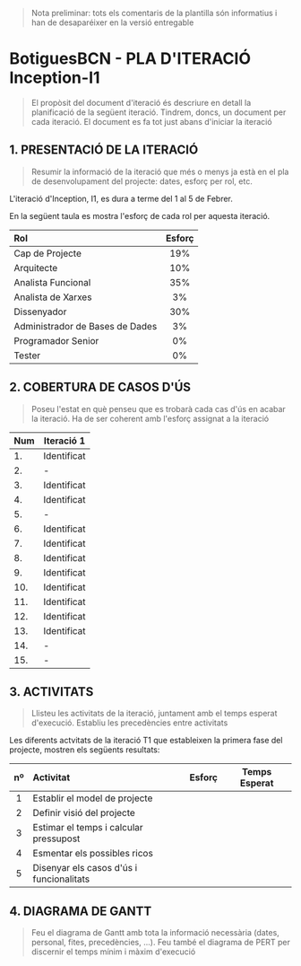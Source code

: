 > Nota preliminar: tots els comentaris de la plantilla són informatius i han de desaparéixer en la versió entregable

# BotiguesBCN - PLA D'ITERACIÓ Inception-I1 #

> El propòsit del document d'iteració és descriure en detall la planificació de la següent iteració. Tindrem, doncs, un document per cada iteració. El document es fa tot just abans d'iniciar la iteració

## 1. PRESENTACIÓ DE LA ITERACIÓ ##

> Resumir la informació de la iteració que més o menys ja està en el pla de desenvolupament del projecte: dates, esforç per rol, etc.

L'iteració d'Inception, I1, es dura a terme del 1 al 5 de Febrer.

En la següent taula es mostra l'esforç de cada rol per aquesta iteració.

|Rol|Esforç|
|:---|:---:|
|Cap de Projecte|19%|
|Arquitecte|10%|
|Analista Funcional|35%|
|Analista de Xarxes|3%|
|Dissenyador|30%|
|Administrador de Bases de Dades|3%|
|Programador Senior|0%|
|Tester|0%|

## 2. COBERTURA DE CASOS D'ÚS ##

> Poseu l'estat en què penseu que es trobarà cada cas d'ús en acabar la iteració. Ha de ser coherent amb l'esforç assignat a la iteració

|Num|Iteració 1|
|---|---|
|1.| Identificat|
|2.|-|
|3.|Identificat|
|4.|Identificat|
|5.|-|
|6.|Identificat|
|7.|Identificat|
|8.|Identificat|
|9.|Identificat|
|10.|Identificat|
|11.|Identificat|
|12.|Identificat|
|13.|Identificat|
|14.|-|
|15.|-|

## 3. ACTIVITATS ##

> Llisteu les activitats de la iteració, juntament amb el temps esperat d'execució. Establiu les precedències entre activitats

Les diferents actvitats de la iteració T1 que estableixen la primera fase del projecte, mostren els següents resultats:

nº|Activitat|Esforç|Temps Esperat
:---:|:---|:---:|:---:
1|Establir el model de projecte||
2|Definir visió del projecte||
3|Estimar el temps i calcular pressupost||
4|Esmentar els possibles ricos||
5|Disenyar els casos d'ús i funcionalitats||


## 4. DIAGRAMA DE GANTT ##

> Feu el diagrama de Gantt amb tota la informació necessària (dates, personal, fites, precedències, ...). Feu també el diagrama de PERT per discernir el temps mínim i màxim d'execució